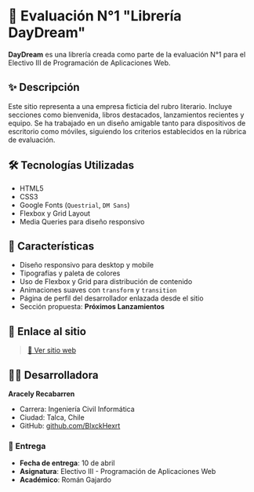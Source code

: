 # 📖 Evaluación N°1 "Librería DayDream"

**DayDream** es una librería creada como parte de la evaluación N°1 para el Electivo III de Programación de Aplicaciones Web. 

## ✨ Descripción

Este sitio representa a una empresa ficticia del rubro literario. Incluye secciones como bienvenida, libros destacados, lanzamientos recientes y equipo. Se ha trabajado en un diseño amigable tanto para dispositivos de escritorio como móviles, siguiendo los criterios establecidos en la rúbrica de evaluación.

## 🛠️ Tecnologías Utilizadas

- HTML5
- CSS3
- Google Fonts (`Questrial`, `DM Sans`)
- Flexbox y Grid Layout
- Media Queries para diseño responsivo

## 📱 Características

- Diseño responsivo para desktop y mobile
- Tipografías y paleta de colores
- Uso de Flexbox y Grid para distribución de contenido
- Animaciones suaves con `transform` y `transition`
- Página de perfil del desarrollador enlazada desde el sitio
- Sección propuesta: **Próximos Lanzamientos**

## 🔗 Enlace al sitio

> [🔗 Ver sitio web](https://blxckhexrt.github.io/DayDream/)

## 👩‍💻 Desarrolladora

**Aracely Recabarren**  
- Carrera: Ingeniería Civil Informática  
- Ciudad: Talca, Chile  
- GitHub: [github.com/BlxckHexrt](https://github.com/BlxckHexrt)


### 📅 Entrega

- **Fecha de entrega**: 10 de abril
- **Asignatura**: Electivo III - Programación de Aplicaciones Web
- **Académico**: Román Gajardo

